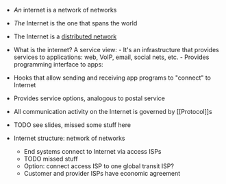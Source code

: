 - _An_ internet is a network of networks
- _The_ Internet is the one that spans the world
- The Internet is a [distributed network](Distributed%20Network.md)

- What is the internet? A service view:
      -  It's an infrastructure that provides services to applications: web, VoIP, email, social nets, etc.
      - Provides programming interface to apps:

- Hooks that allow sending and receiving app programs to "connect" to Internet
- Provides service options, analogous to postal service

- All communication activity on the Internet is governed by [[Protocol]]s

- TODO see slides, missed some stuff here

- Internet structure: network of networks
    - End systems connect to Internet via access ISPs
    - TODO missed stuff
    - Option: connect access ISP to one global transit ISP?
    - Customer and provider ISPs have economic agreement
